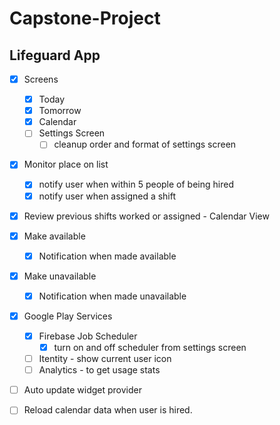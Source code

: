 # Capstone-Project
## Lifeguard App

- [x] Screens
  - [x] Today
  - [x] Tomorrow
  - [x] Calendar
  - [ ] Settings Screen
    - [ ] cleanup order and format of settings screen

- [x] Monitor place on list
  - [x] notify user when within 5 people of being hired
  - [x] notify user when assigned a shift
- [x] Review previous shifts worked or assigned - Calendar View

- [x] Make available
  - [x] Notification when made available
- [x] Make unavailable
  - [x] Notification when made unavailable

- [x] Google Play Services
  - [x] Firebase Job Scheduler
    - [x] turn on and off scheduler from settings screen
  - [ ] Itentity - show current user icon
  - [ ] Analytics - to get usage stats

- [ ] Auto update widget provider

- [ ] Reload calendar data when user is hired.
